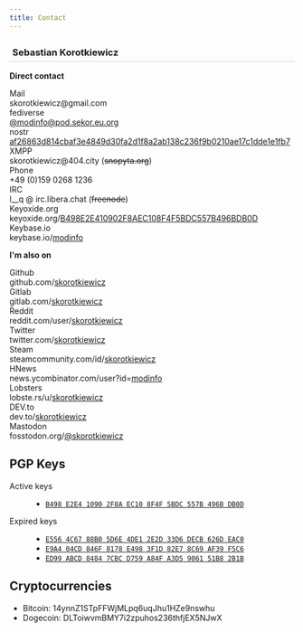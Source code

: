```yaml
---
title: Contact
---
```


<h3 style="border-bottom: 2px solid #e8e8e8;padding: 5px;">
  Sebastian Korotkiewicz
  <!-- <br /><small>System Administrator, self-employed</small> -->
</h3>

<strong>Direct contact</strong>

  <div class="row">
    <div class="col-sm-1">Mail</div>
    <div class="col-sm-10">
        skorotkiewicz@gmail.com
    </div>
  </div>

  <div class="row">
    <div class="col-sm-1">fediverse</div>
    <div class="col-sm-10">
        <a rel="me" href="https://pod.sekor.eu.org/@modinfo">
        @modinfo@pod.sekor.eu.org
        </a>
    </div>
  </div>

  <div class="row">
    <div class="col-sm-1">nostr</div>
    <div class="col-sm-10">
        <a href="https://yosup.app/profile/af26863d814cbaf3e4849d30fa2d1f8a2ab138c236f9b0210ae17c1dde1e1fb7">
        af26863d814cbaf3e4849d30fa2d1f8a2ab138c236f9b0210ae17c1dde1e1fb7
        </a>
    </div>
  </div>

  <div class="row">
    <div class="col-sm-1">XMPP</div>
    <div class="col-sm-10">
        skorotkiewicz@404.city (<s>snopyta.org</s>)
    </div>
  </div>

  <div class="row">
    <div class="col-sm-1">Phone</div>
    <div class="col-sm-10">
        +49 (0)159 0268 1236
    </div>
  </div>

  <div class="row">
    <div class="col-sm-1">IRC</div>
    <div class="col-sm-10">
        l__q @ irc.libera.chat (<s>freenode</s>)
    </div>
  </div>

  <div class="row">
    <div class="col-sm-1">Keyoxide.org</div>
    <div class="col-sm-10">
        keyoxide.org/<a href="https://keyoxide.org/B498E2E410902F8AEC108F4F5BDC557B496BDB0D">B498E2E410902F8AEC108F4F5BDC557B496BDB0D</a>
    </div>
  </div>

  <div class="row">
    <div class="col-sm-1">Keybase.io</div>
    <div class="col-sm-10">
        keybase.io/<a href="https://keybase.io/modinfo/">modinfo</a>
    </div>
  </div>

<div class="imAlsoOn">

<strong>I'm also on</strong>

  <div class="row">
    <div class="col-sm-1">Github</div>
    <div class="col-sm-10">
        github.com/<a href="https://github.com/skorotkiewicz">skorotkiewicz</a>
    </div>
  </div>

  <div class="row">
    <div class="col-sm-1">Gitlab</div>
    <div class="col-sm-10">
        gitlab.com/<a href="https://gitlab.com/skorotkiewicz">skorotkiewicz</a>
    </div>
  </div>

  <div class="row">
    <div class="col-sm-1">Reddit</div>
    <div class="col-sm-10">
        reddit.com/user/<a href="https://reddit.com/user/skorotkiewicz">skorotkiewicz</a>
    </div>
  </div>

  <div class="row">
    <div class="col-sm-1">Twitter</div>
    <div class="col-sm-10">
        twitter.com/<a href="https://twitter.com/skorotkiewicz">skorotkiewicz</a>
    </div>
  </div>

  <div class="row">
    <div class="col-sm-1">Steam</div>
    <div class="col-sm-10">
        steamcommunity.com/id/<a href="http://steamcommunity.com/id/skorotkiewicz">skorotkiewicz</a>
    </div>
  </div>

  <div class="row">
    <div class="col-sm-1">HNews</div>
    <div class="col-sm-10">
        news.ycombinator.com/user?id=<a href="https://news.ycombinator.com/user?id=modinfo">modinfo</a>
    </div>
  </div>

  <div class="row">
    <div class="col-sm-1">Lobsters</div>
    <div class="col-sm-10">
        lobste.rs/u/<a href="https://lobste.rs/u/skorotkiewicz">skorotkiewicz</a>
    </div>
  </div>

  <div class="row">
    <div class="col-sm-1">DEV.to</div>
    <div class="col-sm-10">
        dev.to/<a href="https://dev.to/skorotkiewicz">skorotkiewicz</a>
    </div>
  </div>
 
  <div class="row">
    <div class="col-sm-1">Mastodon</div>
    <div class="col-sm-10">
        fosstodon.org/<a rel="me" href="https://fosstodon.org/@skorotkiewicz">@skorotkiewicz</a>
    </div>
  </div>
  
  <!-- <div class="row">
    <div class="col-sm-1">Bitmessage</div>
    <div class="col-sm-10">
        BM-2D8rUS9FQVWZNKVfU4o2Ydoj6CiVDkJVZN
    </div>
  </div>

   <div class="row">
    <div class="col-sm-1">Skype</div>
    <div class="col-sm-10">
        skorotkiewicz
    </div>
  </div>
  
  <div class="row">
    <div class="col-sm-1">Facebook</div>
    <div class="col-sm-10">
        facebook.com/<a href="https://facebook.com/skorotkiewicz">skorotkiewicz</a>
    </div>
  </div>

   <div class="row">
    <div class="col-sm-1">Coinbase</div>
    <div class="col-sm-10">
        coinbase.com/<a href="https://coinbase.com/modinfo">modinfo</a>
    </div>
  </div> -->
</div>

<h2>PGP Keys</h2>
<dl>
<dt>Active keys</dt>
<dd>
<ul>
<li><a href="https://pgp.mit.edu/pks/lookup?op=vindex&amp;fingerprint=on&amp;search=0x5BDC557B496BDB0D"><code>B498 E2E4 1090 2F8A EC10 8F4F 5BDC 557B 496B DB0D</code></a></li>
</ul>
</dd>
<dt>Expired keys</dt>
<dd>
<ul>
<li><a href="https://pgp.mit.edu/pks/lookup?op=get&amp;search=0x33D6DECB626DEAC0"><code>E556 4C67 88B0 5D6E 4DE1 2E2D 33D6 DECB 626D EAC0</code></a></li>
<li><a href="#" target="_blank" rel="noopener"><code>E9A4 04CD 846F 8178 E498 3F1D 82E7 8C69 AF39 F5C6</code></a></li>
<li><a href="https://pgp.mit.edu/pks/lookup?op=get&amp;search=0xA3D5906151B82B1B" target="_blank" rel="noopener"><code>ED99 ABCD 8484 7CBC D759 A84F A3D5 9061 51B8 2B1B</code></a></li>
</ul>
</dd>
</dl>
<h2>Cryptocurrencies</h2>
<ul>
<li>Bitcoin: 14ynnZ1STpFFWjMLpq6uqJhu1HZe9nswhu</li>
<li>Dogecoin: DLToiwvmBMY7i2zpuhos236thfjEX5NJwX</li>
<!-- <li>Litecoin: LWktCYxneW54HovtHU9BfWBmkaZqzHiwoM</li> -->
<!-- <li>Ethereum: 0xc726f49a5875ed4117c4d3ca217b242087a05ef9</li> -->
</ul>
